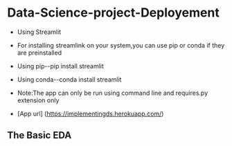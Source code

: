 # Data-Science-project-Deployement
* Using Streamlit


* For installing streamlink on your system,you can use pip or conda if they are preinstalled

* Using pip--pip install streamlit

* Using conda--conda install streamlit

* Note:The app can only be run using command line and requires.py extension only

* [App url] (https://implementingds.herokuapp.com/)
## The Basic EDA


